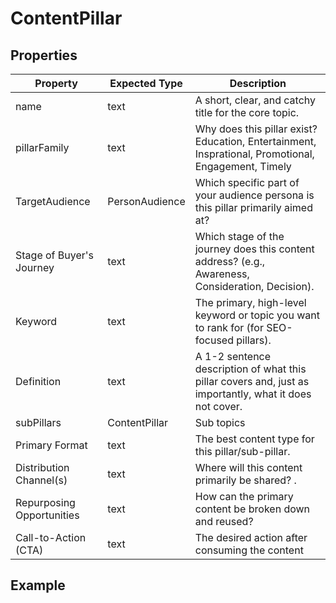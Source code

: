 # ContentPillar 

## Properties 

|Property | Expected Type | Description |
|--- |---|---|
| name | text | A short, clear, and catchy title for the core topic.	 | 
| pillarFamily | text | Why does this pillar exist? Education, Entertainment, Insprational, Promotional, Engagement, Timely |
| TargetAudience | PersonAudience | Which specific part of your audience persona is this pillar primarily aimed at?	 | 
| Stage of Buyer's Journey | text | Which stage of the journey does this content address? (e.g., Awareness, Consideration, Decision).	|
| Keyword | text | The primary, high-level keyword or topic you want to rank for (for SEO-focused pillars).	 | 
| Definition | text | A 1-2 sentence description of what this pillar covers and, just as importantly, what it does not cover.	 | 
| subPillars | ContentPillar | Sub topics |
| Primary Format | text | The best content type for this pillar/sub-pillar.	 |
| Distribution Channel(s)	 | text | Where will this content primarily be shared?	.	 |
| Repurposing Opportunities	 | text | How can the primary content be broken down and reused?	 |
| Call-to-Action (CTA)		 | text | The desired action after consuming the content	 |

  
  
  ## Example
